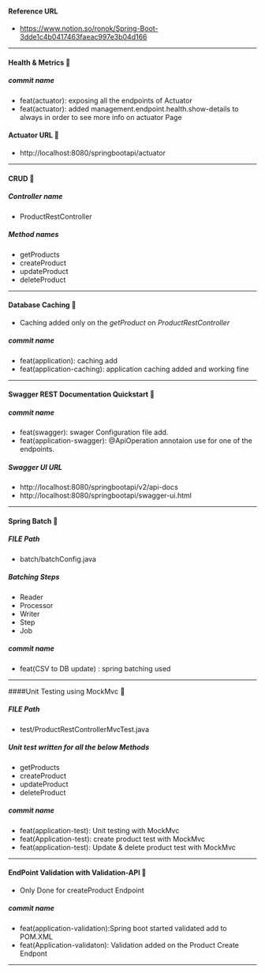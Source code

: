 #### Reference URL
* https://www.notion.so/ronok/Spring-Boot-3dde1c4b0417463faeac997e3b04d166
-------------------------------------------------
#### Health & Metrics 🌟
##### commit name 
- feat(actuator): exposing all the endpoints of Actuator
- feat(actuator): added management.endpoint.health.show-details to always in order to see more info on actuator Page
    

#### Actuator URL 🌟
* http://localhost:8080/springbootapi/actuator
--------------------------------------------------

#### CRUD 🌟
##### Controller name
- ProductRestController

##### Method names
- getProducts
- createProduct
- updateProduct
- deleteProduct
------------------------------------------------- 

#### Database Caching  🌟 
- Caching added only on the *getProduct* on *ProductRestController*
##### commit name 
- feat(application): caching add
- feat(application-caching): application caching added and working fine




-------------------------------------------------
#### Swagger REST Documentation Quickstart 🌟
##### commit name
- feat(swagger): swager Configuration file add.
- feat(application-swagger): @ApiOperation annotaion use for one of the endpoints.
##### Swagger UI URL 
- http://localhost:8080/springbootapi/v2/api-docs
- http://localhost:8080/springbootapi/swagger-ui.html
-------------------------------------------------
    
#### Spring Batch 🌟
##### FILE Path
- batch/batchConfig.java
   
##### <B>Batching Steps</B>
- Reader
- Processor
- Writer
- Step
- Job
##### commit name
- feat(CSV to DB update) : spring batching used
-------------------------------------------------

####Unit Testing using MockMvc 🌟 
##### FILE Path
- test/ProductRestControllerMvcTest.java

##### Unit test written for all the below Methods
- getProducts
- createProduct
- updateProduct
- deleteProduct
##### commit name 
- feat(application-test): Unit testing with MockMvc
- feat(Application-test): create product test with MockMvc
- feat(application-test): Update & delete product test with MockMvc
-------------------------------------------------

#### EndPoint Validation with Validation-API 🌟
- Only Done for createProduct Endpoint    
##### commit name 
- feat(application-validation):Spring boot started validated add to POM.XML
- feat(Application-validaton): Validation added on the Product Create Endpont  
-------------------------------------------------
 
           